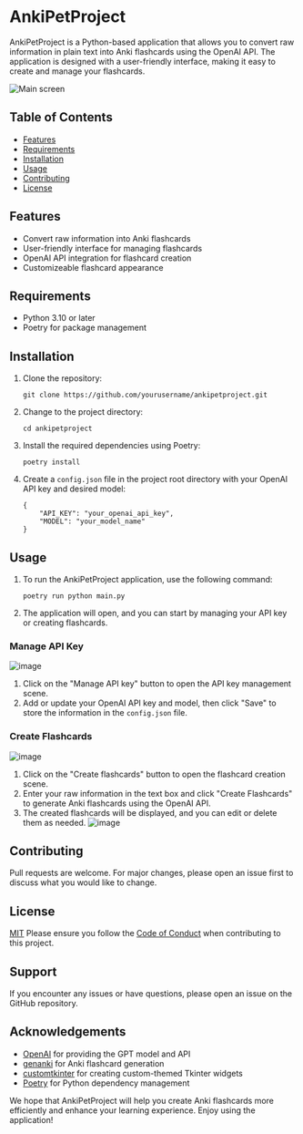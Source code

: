 # AnkiPetProject

AnkiPetProject is a Python-based application that allows you to convert raw information in plain text into Anki flashcards using the OpenAI API. The application is designed with a user-friendly interface, making it easy to create and manage your flashcards.

![Main screen](https://user-images.githubusercontent.com/89851597/236620554-1e01ca53-b56b-428b-a9b5-ae546aefc0fb.png)

## Table of Contents
- [Features](#features)
- [Requirements](#requirements)
- [Installation](#installation)
- [Usage](#usage)
- [Contributing](#contributing)
- [License](#license)

## Features
- Convert raw information into Anki flashcards
- User-friendly interface for managing flashcards
- OpenAI API integration for flashcard creation
- Customizeable flashcard appearance

## Requirements
- Python 3.10 or later
- Poetry for package management

## Installation
1. Clone the repository:
   ```
   git clone https://github.com/yourusername/ankipetproject.git
   ```
2. Change to the project directory:
   ```
   cd ankipetproject
   ```
3. Install the required dependencies using Poetry:
   ```
   poetry install
   ```
4. Create a `config.json` file in the project root directory with your OpenAI API key and desired model:
   ```
   {
       "API_KEY": "your_openai_api_key",
       "MODEL": "your_model_name"
   }
   ```

## Usage
1. To run the AnkiPetProject application, use the following command:
   ```
   poetry run python main.py
   ```
2. The application will open, and you can start by managing your API key or creating flashcards.

### Manage API Key
![image](https://user-images.githubusercontent.com/89851597/236620537-6e53a7b9-5b08-43a7-a17d-a11ec5bee3ae.png)
1. Click on the "Manage API key" button to open the API key management scene.
2. Add or update your OpenAI API key and model, then click "Save" to store the information in the `config.json` file.

### Create Flashcards
![image](https://user-images.githubusercontent.com/89851597/236620643-5c4a1c0c-5241-4184-a8aa-f8d6aa24a888.png)
1. Click on the "Create flashcards" button to open the flashcard creation scene.
2. Enter your raw information in the text box and click "Create Flashcards" to generate Anki flashcards using the OpenAI API.
3. The created flashcards will be displayed, and you can edit or delete them as needed.
![image](https://user-images.githubusercontent.com/89851597/236620722-728ae0fd-8a8f-49d5-8750-6b9b03cbc706.png)

## Contributing
Pull requests are welcome. For major changes, please open an issue first to discuss what you would like to change.

## License
[MIT](LICENSE)
Please ensure you follow the [Code of Conduct](CODE_OF_CONDUCT.md) when contributing to this project.

## Support
If you encounter any issues or have questions, please open an issue on the GitHub repository.

## Acknowledgements
- [OpenAI](https://www.openai.com/) for providing the GPT model and API
- [genanki](https://github.com/kerrickstaley/genanki) for Anki flashcard generation
- [customtkinter](https://github.com/jrenner/customtkinter) for creating custom-themed Tkinter widgets
- [Poetry](https://python-poetry.org/) for Python dependency management

We hope that AnkiPetProject will help you create Anki flashcards more efficiently and enhance your learning experience. Enjoy using the application!
